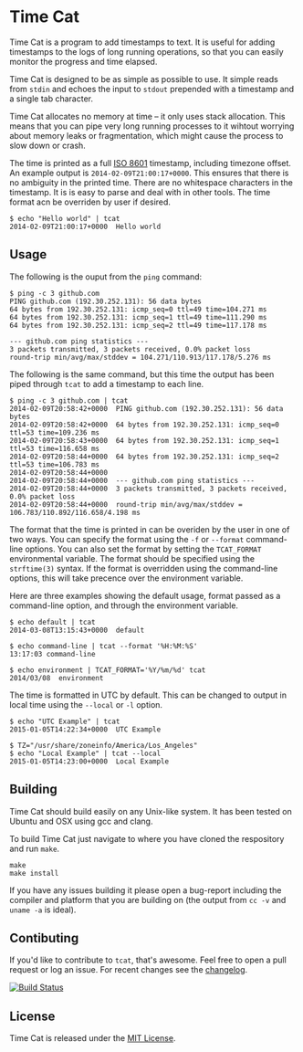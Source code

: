 # Time Cat
Time Cat is a program to add timestamps to text. It is useful for adding timestamps to the logs of long running operations, so that you can easily monitor the progress and time elapsed.

Time Cat is designed to be as simple as possible to use. It simple reads from `stdin` and echoes the input to `stdout` prepended with a timestamp and a single tab character.

Time Cat allocates no memory at time – it only uses stack allocation. This means that you can pipe very long running processes to it wihtout worrying about memory leaks or fragmentation, which might cause the process to slow down or crash.

The time is printed as a full [ISO 8601](http://en.wikipedia.org/wiki/ISO_8601) timestamp, including timezone offset. An example output is `2014-02-09T21:00:17+0000`. This ensures that there is no ambiguity in the printed time. There are no whitespace characters in the timestamp. It is is easy to parse and deal with in other tools. The time format acn be overriden by user if desired.

```
$ echo "Hello world" | tcat
2014-02-09T21:00:17+0000  Hello world
```

## Usage
The following is the ouput from the `ping` command:
```
$ ping -c 3 github.com
PING github.com (192.30.252.131): 56 data bytes
64 bytes from 192.30.252.131: icmp_seq=0 ttl=49 time=104.271 ms
64 bytes from 192.30.252.131: icmp_seq=1 ttl=49 time=111.290 ms
64 bytes from 192.30.252.131: icmp_seq=2 ttl=49 time=117.178 ms

--- github.com ping statistics ---
3 packets transmitted, 3 packets received, 0.0% packet loss
round-trip min/avg/max/stddev = 104.271/110.913/117.178/5.276 ms
```
The following is the same command, but this time the output has been piped through `tcat` to add a timestamp to each line.
```
$ ping -c 3 github.com | tcat
2014-02-09T20:58:42+0000  PING github.com (192.30.252.131): 56 data bytes
2014-02-09T20:58:42+0000  64 bytes from 192.30.252.131: icmp_seq=0 ttl=53 time=109.236 ms
2014-02-09T20:58:43+0000  64 bytes from 192.30.252.131: icmp_seq=1 ttl=53 time=116.658 ms
2014-02-09T20:58:44+0000  64 bytes from 192.30.252.131: icmp_seq=2 ttl=53 time=106.783 ms
2014-02-09T20:58:44+0000
2014-02-09T20:58:44+0000  --- github.com ping statistics ---
2014-02-09T20:58:44+0000  3 packets transmitted, 3 packets received, 0.0% packet loss
2014-02-09T20:58:44+0000  round-trip min/avg/max/stddev = 106.783/110.892/116.658/4.198 ms
```

The format that the time is printed in can be overiden by the user in one of two ways. You can specify the format using the `-f` or `--format` command-line options. You can also set the format by setting the `TCAT_FORMAT` environmental variable. The format should be specified using the `strftime(3)` syntax. If the format is overridden using the command-line options, this will take precence over the environment variable.

Here are three examples showing the default usage, format passed as a command-line option, and through the environment variable.

```
$ echo default | tcat
2014-03-08T13:15:43+0000  default

$ echo command-line | tcat --format '%H:%M:%S'
13:17:03 command-line

$ echo environment | TCAT_FORMAT='%Y/%m/%d' tcat
2014/03/08  environment
```

The time is formatted in UTC by default. This can be changed to output in local
time using the `--local` or `-l` option.

```
$ echo "UTC Example" | tcat
2015-01-05T14:22:34+0000  UTC Example

$ TZ="/usr/share/zoneinfo/America/Los_Angeles"
$ echo "Local Example" | tcat --local
2015-01-05T14:23:00+0000  Local Example
```

## Building
Time Cat should build easily on any Unix-like system. It has been tested on Ubuntu and OSX using gcc and clang.

To build Time Cat just navigate to where you have cloned the respository and run `make`.

```
make
make install
```

If you have any issues building it please open a bug-report including the compiler and platform that you are building on (the output from `cc -v` and `uname -a` is ideal).

## Contibuting
If you'd like to contribute to `tcat`, that's awesome. Feel free to open a pull request or log an issue. For recent changes see the [changelog](https://github.com/marcomorain/tcat/blob/master/CHANGELOG.md).

[![Build Status](https://travis-ci.org/marcomorain/tcat.png?branch=master)](https://travis-ci.org/marcomorain/tcat)

## License
Time Cat is released under the [MIT License](http://www.opensource.org/licenses/MIT).
